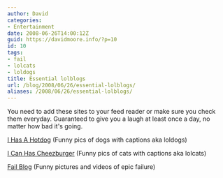 ```yaml
---
author: David
categories:
- Entertainment
date: 2008-06-26T14:00:12Z
guid: https://davidmoore.info/?p=10
id: 10
tags:
- fail
- lolcats
- loldogs
title: Essential lolblogs
url: /blog/2008/06/26/essential-lolblogs/
aliases: /2008/06/26/essential-lolblogs/
---
```


You need to add these sites to your feed reader or make sure you check them everyday. Guaranteed to give you a laugh at least once a day, no matter how bad it's going.

<a href="http://ihasahotdog.com/" target="_blank">I Has A Hotdog</a> (Funny pics of dogs with captions aka loldogs)
  
<a href="http://icanhascheezburger.com/" target="_blank">I Can Has Cheezburger</a> (Funny pics of cats with captions aka lolcats)
  
<a href="http://www.failblog.org" target="_blank">Fail Blog</a> (Funny pictures and videos of epic failure)